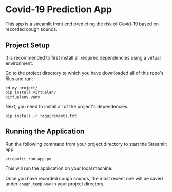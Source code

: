 # Covid-19 Prediction App
This app is a streamlit front end predicting the risk of Covid-19 based on recorded cough sounds.

## Project Setup
It is recommended to first install all required dependencies using a virtual environment.

Go to the project directory to which you have downloaded all of this repo's files and run:
```shell
cd my-project/
pip install virtualenv
virtualenv venv
```

Next, you need to install all of the project's dependencies:
```shell
pip install -r requirements.txt
```

## Running the Application
Run the following command from your project directory to start the Streamlit app:
```shell
streamlit run app.py
```
This will run the application on your local machine.

Once you have recorded cough sounds, the most recent one will be saved under `cough_temp.wav` in your project directory.